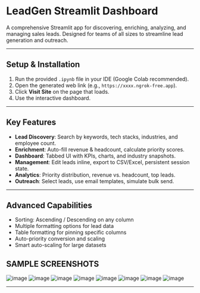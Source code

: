 # LeadGen Streamlit Dashboard

A comprehensive Streamlit app for discovering, enriching, analyzing, and managing sales leads. Designed for teams of all sizes to streamline lead generation and outreach.

---

## Setup & Installation

1. Run the provided `.ipynb` file in your IDE (Google Colab recommended).
2. Open the generated web link (e.g., `https://xxxx.ngrok-free.app`).
3. Click **Visit Site** on the page that loads.
4. Use the interactive dashboard.

---

## Key Features

- **Lead Discovery**: Search by keywords, tech stacks, industries, and employee count.
- **Enrichment**: Auto-fill revenue & headcount, calculate priority scores.
- **Dashboard**: Tabbed UI with KPIs, charts, and industry snapshots.
- **Management**: Edit leads inline, export to CSV/Excel, persistent session state.
- **Analytics**: Priority distribution, revenue vs. headcount, top leads.
- **Outreach**: Select leads, use email templates, simulate bulk send.

---

## Advanced Capabilities

- Sorting: Ascending / Descending on any column
- Multiple formatting options for lead data
- Table formatting for pinning specific columns
- Auto-priority conversion and scaling
- Smart auto-scaling for large datasets

## SAMPLE SCREENSHOTS
![image](https://github.com/user-attachments/assets/f1e0cad8-94c9-4eab-aa82-ba823a72fa92)
![image](https://github.com/user-attachments/assets/029bd347-89a6-42ad-b71f-714b223470d8)
![image](https://github.com/user-attachments/assets/9a863102-db3c-4946-8e87-d29fe4b9ad7d)
![image](https://github.com/user-attachments/assets/918736d9-3c8b-483d-963e-98081cf8aa6e)
![image](https://github.com/user-attachments/assets/eee97edf-38b8-4f3a-96b4-2fe65fa895d1)
![image](https://github.com/user-attachments/assets/c60dbf48-8719-4a28-b00a-b4cbc2b2f677)
![image](https://github.com/user-attachments/assets/de604aa7-71b8-49ba-8b4b-a9488d3ae73a)
![image](https://github.com/user-attachments/assets/52f3bf85-7544-4c05-a669-d4f9e13f1809)


---
